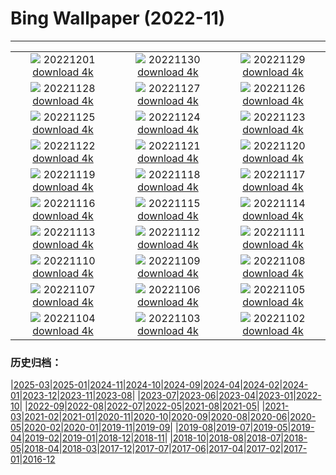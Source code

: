 # Bing Wallpaper (2022-11)
**************
| | | |
| :----: | :----: | :----: |
| ![](https://www.bing.com/th?id=OHR.QingmingCandle2020_ZH-CN6775701680_1920x1080.jpg) 20221201 [download 4k](https://www.bing.com/th?id=OHR.QingmingCandle2020_ZH-CN6775701680_UHD.jpg) | ![](https://www.bing.com/th?id=OHR.RovinjCroatia_ZH-CN5459110500_1920x1080.jpg) 20221130 [download 4k](https://www.bing.com/th?id=OHR.RovinjCroatia_ZH-CN5459110500_UHD.jpg) | ![](https://www.bing.com/th?id=OHR.HeronGiving_ZH-CN5229629007_1920x1080.jpg) 20221129 [download 4k](https://www.bing.com/th?id=OHR.HeronGiving_ZH-CN5229629007_UHD.jpg) |
| ![](https://www.bing.com/th?id=OHR.RedPlanetDay_ZH-CN4913018041_1920x1080.jpg) 20221128 [download 4k](https://www.bing.com/th?id=OHR.RedPlanetDay_ZH-CN4913018041_UHD.jpg) | ![](https://www.bing.com/th?id=OHR.Cecropia_ZH-CN4236630074_1920x1080.jpg) 20221127 [download 4k](https://www.bing.com/th?id=OHR.Cecropia_ZH-CN4236630074_UHD.jpg) | ![](https://www.bing.com/th?id=OHR.OliveTreeDay_ZH-CN3960861965_1920x1080.jpg) 20221126 [download 4k](https://www.bing.com/th?id=OHR.OliveTreeDay_ZH-CN3960861965_UHD.jpg) |
| ![](https://www.bing.com/th?id=OHR.TurenneSunrise_ZH-CN2357226217_1920x1080.jpg) 20221125 [download 4k](https://www.bing.com/th?id=OHR.TurenneSunrise_ZH-CN2357226217_UHD.jpg) | ![](https://www.bing.com/th?id=OHR.AschauChiemgau_ZH-CN1929016406_1920x1080.jpg) 20221124 [download 4k](https://www.bing.com/th?id=OHR.AschauChiemgau_ZH-CN1929016406_UHD.jpg) | ![](https://www.bing.com/th?id=OHR.HelianthusAnnuus_ZH-CN1675762555_1920x1080.jpg) 20221123 [download 4k](https://www.bing.com/th?id=OHR.HelianthusAnnuus_ZH-CN1675762555_UHD.jpg) |
| ![](https://www.bing.com/th?id=OHR.Waterleidingduinen_ZH-CN1430683267_1920x1080.jpg) 20221122 [download 4k](https://www.bing.com/th?id=OHR.Waterleidingduinen_ZH-CN1430683267_UHD.jpg) | ![](https://www.bing.com/th?id=OHR.BorromeanIslands_ZH-CN0480730115_1920x1080.jpg) 20221121 [download 4k](https://www.bing.com/th?id=OHR.BorromeanIslands_ZH-CN0480730115_UHD.jpg) | ![](https://www.bing.com/th?id=OHR.CosmicCliffs_ZH-CN9555199651_1920x1080.jpg) 20221120 [download 4k](https://www.bing.com/th?id=OHR.CosmicCliffs_ZH-CN9555199651_UHD.jpg) |
| ![](https://www.bing.com/th?id=OHR.ZNPVR_ZH-CN0123954914_1920x1080.jpg) 20221119 [download 4k](https://www.bing.com/th?id=OHR.ZNPVR_ZH-CN0123954914_UHD.jpg) | ![](https://www.bing.com/th?id=OHR.IslamicArt_ZH-CN9972614185_1920x1080.jpg) 20221118 [download 4k](https://www.bing.com/th?id=OHR.IslamicArt_ZH-CN9972614185_UHD.jpg) | ![](https://www.bing.com/th?id=OHR.McKenzieRiverTrail_ZH-CN3786429850_1920x1080.jpg) 20221117 [download 4k](https://www.bing.com/th?id=OHR.McKenzieRiverTrail_ZH-CN3786429850_UHD.jpg) |
| ![](https://www.bing.com/th?id=OHR.Unesco50_ZH-CN3652927413_1920x1080.jpg) 20221116 [download 4k](https://www.bing.com/th?id=OHR.Unesco50_ZH-CN3652927413_UHD.jpg) | ![](https://www.bing.com/th?id=OHR.LontraCanadensis_ZH-CN3359002168_1920x1080.jpg) 20221115 [download 4k](https://www.bing.com/th?id=OHR.LontraCanadensis_ZH-CN3359002168_UHD.jpg) | ![](https://www.bing.com/th?id=OHR.SanGiovanni_ZH-CN3184593519_1920x1080.jpg) 20221114 [download 4k](https://www.bing.com/th?id=OHR.SanGiovanni_ZH-CN3184593519_UHD.jpg) |
| ![](https://www.bing.com/th?id=OHR.IsarwinkelSylvenstein_ZH-CN2963187862_1920x1080.jpg) 20221113 [download 4k](https://www.bing.com/th?id=OHR.IsarwinkelSylvenstein_ZH-CN2963187862_UHD.jpg) | ![](https://www.bing.com/th?id=OHR.HainesEagle_ZH-CN1542376030_1920x1080.jpg) 20221112 [download 4k](https://www.bing.com/th?id=OHR.HainesEagle_ZH-CN1542376030_UHD.jpg) | ![](https://www.bing.com/th?id=OHR.MountAbu_ZH-CN1348295593_1920x1080.jpg) 20221111 [download 4k](https://www.bing.com/th?id=OHR.MountAbu_ZH-CN1348295593_UHD.jpg) |
| ![](https://www.bing.com/th?id=OHR.BadLightning_ZH-CN1049646409_1920x1080.jpg) 20221110 [download 4k](https://www.bing.com/th?id=OHR.BadLightning_ZH-CN1049646409_UHD.jpg) | ![](https://www.bing.com/th?id=OHR.HedgehogNest_ZH-CN0781850458_1920x1080.jpg) 20221109 [download 4k](https://www.bing.com/th?id=OHR.HedgehogNest_ZH-CN0781850458_UHD.jpg) | ![](https://www.bing.com/th?id=OHR.YiPeng_ZH-CN0652265903_1920x1080.jpg) 20221108 [download 4k](https://www.bing.com/th?id=OHR.YiPeng_ZH-CN0652265903_UHD.jpg) |
| ![](https://www.bing.com/th?id=OHR.LiDong2022_ZH-CN9929478283_1920x1080.jpg) 20221107 [download 4k](https://www.bing.com/th?id=OHR.LiDong2022_ZH-CN9929478283_UHD.jpg) | ![](https://www.bing.com/th?id=OHR.MarathonSunday_ZH-CN9833453732_1920x1080.jpg) 20221106 [download 4k](https://www.bing.com/th?id=OHR.MarathonSunday_ZH-CN9833453732_UHD.jpg) | ![](https://www.bing.com/th?id=OHR.Trossachs_ZH-CN9299955040_1920x1080.jpg) 20221105 [download 4k](https://www.bing.com/th?id=OHR.Trossachs_ZH-CN9299955040_UHD.jpg) |
| ![](https://www.bing.com/th?id=OHR.PeytoIce_ZH-CN7517633327_1920x1080.jpg) 20221104 [download 4k](https://www.bing.com/th?id=OHR.PeytoIce_ZH-CN7517633327_UHD.jpg) | ![](https://www.bing.com/th?id=OHR.AmboseliBioshere_ZH-CN7220940943_1920x1080.jpg) 20221103 [download 4k](https://www.bing.com/th?id=OHR.AmboseliBioshere_ZH-CN7220940943_UHD.jpg) | ![](https://www.bing.com/th?id=OHR.TeaPlantationsMunnar_ZH-CN7007323849_1920x1080.jpg) 20221102 [download 4k](https://www.bing.com/th?id=OHR.TeaPlantationsMunnar_ZH-CN7007323849_UHD.jpg) |

### 历史归档：

|[2025-03](bing/2025-03/2025-03.md)|[2025-01](bing/2025-01/2025-01.md)|[2024-11](bing/2024-11/2024-11.md)|[2024-10](bing/2024-10/2024-10.md)|[2024-09](bing/2024-09/2024-09.md)|[2024-04](bing/2024-04/2024-04.md)|[2024-02](bing/2024-02/2024-02.md)|[2024-01](bing/2024-01/2024-01.md)|[2023-12](bing/2023-12/2023-12.md)|[2023-11](bing/2023-11/2023-11.md)|[2023-08](bing/2023-08/2023-08.md)|
|[2023-07](bing/2023-07/2023-07.md)|[2023-06](bing/2023-06/2023-06.md)|[2023-04](bing/2023-04/2023-04.md)|[2023-01](bing/2023-01/2023-01.md)|[2022-10](bing/2022-10/2022-10.md)|
|[2022-09](bing/2022-09/2022-09.md)|[2022-08](bing/2022-08/2022-08.md)|[2022-07](bing/2022-07/2022-07.md)|[2022-05](bing/2022-05/2022-05.md)|[2021-08](bing/2021-08/2021-08.md)|[2021-05](bing/2021-05/2021-05.md)|
|[2021-03](bing/2021-03/2021-03.md)|[2021-02](bing/2021-02/2021-02.md)|[2021-01](bing/2021-01/2021-01.md)|[2020-11](bing/2020-11/2020-11.md)|[2020-10](bing/2020-10/2020-10.md)|[2020-09](bing/2020-09/2020-09.md)|[2020-08](bing/2020-08/2020-08.md)|[2020-06](bing/2020-06/2020-06.md)|[2020-05](bing/2020-05/2020-05.md)|[2020-02](bing/2020-02/2020-02.md)|[2020-01](bing/2020-01/2020-01.md)|[2019-11](bing/2019-11/2019-11.md)|[2019-09](bing/2019-09/2019-09.md)|
|[2019-08](bing/2019-08/2019-08.md)|[2019-07](bing/2019-07/2019-07.md)|[2019-05](bing/2019-05/2019-05.md)|[2019-04](bing/2019-04/2019-04.md)|[2019-02](bing/2019-02/2019-02.md)|[2019-01](bing/2019-01/2019-01.md)|[2018-12](bing/2018-12/2018-12.md)|[2018-11](bing/2018-11/2018-11.md)|
|[2018-10](bing/2018-10/2018-10.md)|[2018-08](bing/2018-08/2018-08.md)|[2018-07](bing/2018-07/2018-07.md)|[2018-05](bing/2018-05/2018-05.md)|[2018-04](bing/2018-04/2018-04.md)|[2018-03](bing/2018-03/2018-03.md)|[2017-12](bing/2017-12/2017-12.md)|[2017-07](bing/2017-07/2017-07.md)|[2017-06](bing/2017-06/2017-06.md)|[2017-04](bing/2017-04/2017-04.md)|[2017-02](bing/2017-02/2017-02.md)|[2017-01](bing/2017-01/2017-01.md)|[2016-12](bing/2016-12/2016-12.md)